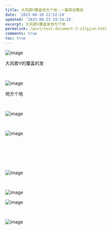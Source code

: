 ```yaml
---
title: 大风歌V覆盖地方个地：一篇简洁概括
date: '2023-08-10 22:52:24'
updated: '2023-08-23 19:34:28'
excerpt: 大风歌V覆盖发地方个地
permalink: /post/test-document-3-z1lgju4.html
comments: true
toc: true
---
```



​![image](https://img1.terwer.space/api/public/202308102256280.png)

大风歌V的覆盖的发

‍

​![image](https://img1.terwer.space/api/public/202308102340832.png)​​

地方个地

‍

​![image](https://img1.terwer.space/api/public/202308112244048.png)​

‍

​![image](https://static-rs-terwer.oss-cn-beijing.aliyuncs.com/test/image-20230811224422-nmr408a.png)​

‍

‍

‍

​![image](https://img1.terwer.space/api/public/202308112246219.png)​

‍

​![image](https://static-rs-terwer.oss-cn-beijing.aliyuncs.com/test/image-20230811230405-fo2rgzw.png)​

​![image](https://static-rs-terwer.oss-cn-beijing.aliyuncs.com/test/image-20230811230434-t9bpmcp.png)​

‍

​![image](https://static-rs-terwer.oss-cn-beijing.aliyuncs.com/test/image-20230812091531-hibwr1g.png)​
